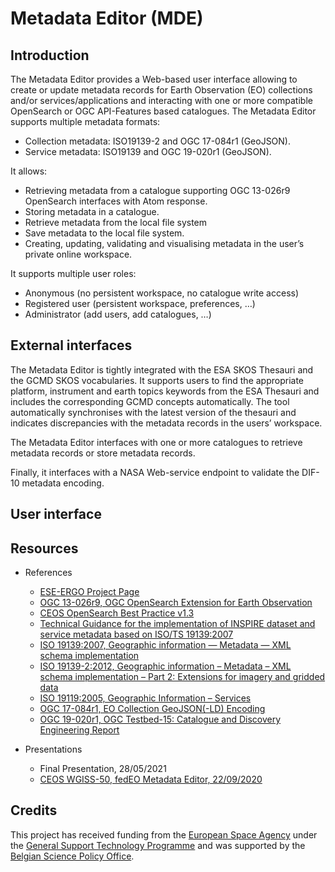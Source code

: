 # Metadata Editor (MDE)

## Introduction

The Metadata Editor provides a Web-based user interface allowing to create or update metadata records for Earth Observation (EO) collections and/or services/applications and interacting with one or more compatible OpenSearch or OGC API-Features based catalogues.  The Metadata Editor supports multiple metadata formats:

*	Collection metadata: ISO19139-2 and OGC 17-084r1 (GeoJSON).
*	Service metadata: ISO19139 and OGC 19-020r1 (GeoJSON).

It allows:

*	Retrieving metadata from a catalogue supporting OGC 13-026r9 OpenSearch interfaces with Atom response.
*	Storing metadata in a catalogue.
*	Retrieve metadata from the local file system
*	Save metadata to the local file system.
*	Creating, updating, validating and visualising metadata in the user’s private online workspace. 

It supports multiple user roles:

*	Anonymous (no persistent workspace, no catalogue write access)
*	Registered user (persistent workspace, preferences, …)
*	Administrator (add users, add catalogues, …)


## External interfaces

The Metadata Editor is tightly integrated with the ESA SKOS Thesauri and the GCMD SKOS vocabularies.  It supports users to find the appropriate platform, instrument and earth topics keywords from the ESA Thesauri and includes the corresponding GCMD concepts automatically.  The tool automatically synchronises with the latest version of the thesauri and indicates discrepancies with the metadata records in the users’ workspace.

The Metadata Editor interfaces with one or more catalogues to retrieve metadata records or store metadata records.

Finally, it interfaces with a NASA Web-service endpoint to validate the DIF-10 metadata encoding. 


## User interface

## Resources

* References
  * [ESE-ERGO Project Page](https://wiki.services.eoportal.org/tiki-index.php?page=ESE-ERGO)
  * [OGC 13-026r9, OGC OpenSearch Extension for Earth Observation](https://docs.opengeospatial.org/is/13-026r9/13-026r9.html)
  * [CEOS OpenSearch Best Practice v1.3](https://ceos.org/document_management/Working_Groups/WGISS/Documents/WGISS%20Best%20Practices/CEOS%20OpenSearch%20Best%20Practice.pdf) 
  * [Technical Guidance for the implementation of INSPIRE dataset and service metadata based on ISO/TS 19139:2007](https://inspire.ec.europa.eu/id/document/tg/metadata-iso19139)
  * [ISO 19139:2007, Geographic information — Metadata — XML schema implementation](http://www.iso.org/iso/iso_catalogue/catalogue_tc/catalogue_detail.htm?csnumber=32557)
  * [ISO 19139-2:2012, Geographic information – Metadata – XML schema implementation – Part 2: Extensions for imagery and gridded data](http://www.iso.org/iso/iso_catalogue/catalogue_tc/catalogue_detail.htm?csnumber=57104)
  * [ISO 19119:2005, Geographic Information – Services](http://www.iso.org/iso/iso_catalogue/catalogue_tc/catalogue_detail.htm?csnumber=39890)
  * [OGC 17-084r1, EO Collection GeoJSON(-LD) Encoding](https://docs.ogc.org/bp/17-084r1/17-084r1.html)
  * [OGC 19-020r1, OGC Testbed-15: Catalogue and Discovery Engineering Report](https://docs.ogc.org/per/19-020r1.html)
  
* Presentations
  * Final Presentation, 28/05/2021  
  * [CEOS WGISS-50, fedEO Metadata Editor, 22/09/2020](http://ceos.org/document_management/Working_Groups/WGISS/Meetings/WGISS-50/1.%20Tuesday%20Sept%2022/2020.09.22_fedeo_metadata_editor.pptx)

## Credits

This project has received funding from the [European Space Agency](https://esa.int) under the [General Support Technology Programme](http://www.esa.int/Enabling_Support/Space_Engineering_Technology/Shaping_the_Future/About_the_General_Support_Technology_Programme_GSTP) and was supported by the [Belgian Science Policy Office](https://www.belspo.be/belspo/index_en.stm).
